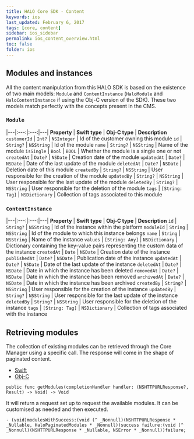 ```yaml
---
title: HALO Core SDK - Content
keywords: ios
last_updated: February 6, 2017
tags: [core, content]
sidebar: ios_sidebar
permalink: ios_content_overview.html
toc: false
folder: ios
---
```


## Modules and instances

All the content manipulation from this HALO SDK is based on the existence of two main models: `Module` and `ContentInstance` (`HaloModule` and `HaloContentInstance` if using the Obj-C version of the SDK). These two models match perfectly with the concepts present in the CMS.

### `Module`


|---|:---:|:---:|---|
**Property** 	| **Swift type** 	| **Obj-C type** 	| **Description**
`customerId` 	| `Int?` 			| `NSInteger`		| Id of the customer owning this module
`id`	 		| `String?`			| `NSString`		| Id of the module
`name`			| `String?`			| `NSString`		| Name of the module
`isSingle`		| `Bool`			| `BOOL`			| Whether the module is a single one or not
`createdAt` 	| `Date?`			| `NSDate`			| Creation date of the module
`updatedAt`		| `Date?`			| `NSDate`			| Date of the last update of the module
`deletedAt`		| `Date?`			| `NSDate`			| Deletion date of this module
`createdBy`		| `String?`			| `NSString`		| User responsible for the creation of the module
`updatedBy`		| `String?`			| `NSString`		| User responsible for the last update of the module
`deletedBy`		| `String?`			| `NSString`		| User responsible for the deletion of the module
`tags` 			| `[String: Tag]` 	| `NSDictionary`	| Collection of tags associated to this module

### `ContentInstance`

|---|:---:|:---:|---|
**Property** 	| **Swift type** 	| **Obj-C type** 	| **Description**
`id`			| `String?`			| `NSString`		| Id of the instance within the platform
`moduleId`		| `String`			| `NSString`		| Id of the module to which this instance belongs
`name`			| `String`			| `NSString`		| Name of the instance
`values`		| `[String: Any]` 	| `NSDictionary`	| Dictionary containing the key-value pairs representing the custom data of the instance
`createdAt`		| `Date`			| `NSDate`			| Creation date of the instance
`publishedAt` 	| `Date?`			| `NSDate`			| Publication date of the instance
`updatedAt`		| `Date?`			| `NSDate`			| Date of the last update of the instance
`deletedAt`		| `Date?`			| `NSDate`			| Date in which the instance has been deleted
`removedAt` 	| `Date?`			| `NSDate`			| Date in which the instance has been removed
`archivedAt`	| `Date?`			| `NSDate`			| Date in which the instance has been archived
`createdBy`		| `String?`			| `NSString`		| User responsible for the creation of the instance
`updatedBy`		| `String?`			| `NSString`		| User responsible for the last update of the instance
`deletedBy`		| `String?`			| `NSString`		| User responsible for the deletion of the instance
`tags`			| `[String: Tag]`	| `NSDictionary`	| Collection of tags associated with the instance

## Retrieving modules

The collection of existing modules can be retrieved through the Core Manager using a specific call. The response will come in the shape of paginated content. 

<ul class="nav nav-tabs">
  <li role="presentation" class="active"><a href="#swift" data-toggle="tab">Swift</a></li>
  <li role="presentation"><a href="#objc" data-toggle="tab">Obj-C</a></li>
</ul>

<div class="tab-content">
  <div id="swift" class="tab-pane fade in active">
    <pre><code class="swift">public func getModules(completionHandler handler: (NSHTTPURLResponse?, Result<PaginatedModules?>) -> Void) -> Void</code></pre>
    <p>It will return a request set up to request the available modules. It can be customised as needed and then executed.</p>
  </div>
  <div id="objc" class="tab-pane fade">
    <pre><code class="objective-c">- (void)modulesWithSuccess:(void (^ _Nonnull)(NSHTTPURLResponse * _Nullable, HaloPaginatedModules * _Nonnull))success failure:(void (^ _Nonnull)(NSHTTPURLResponse * _Nullable, NSError * _Nonnull))failure;</code></pre>
  </div>
</div>